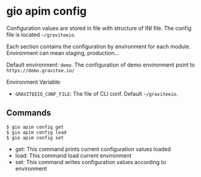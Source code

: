 # gio apim config

Configuration values are stored in file with structure of INI file. The config file is located `~/graviteeio`.

Each section contains the configuration by environment for each module. Environment can mean staging, production...

Default environment: `demo`. The configuration of demo environment point to `https://demo.gravitee.io/`

Environment Variable:

* `GRAVITEEIO_CONF_FILE`: The file of CLI conf. Default `~/graviteeio`.

## Commands

	$ gio apim config get
    $ gio apim config load
    $ gio apim config set


* get: This command prints current configuration values loaded
* load: This command load current environment
* set: This command writes configuration values according to environment


<!-- <table>
    <thead>
        <tr>
            <th colspan="2">
                <h3><a href="#option-global" id="option-global">--help</a></h3>
            </th>
        </tr>
    </thead>
    <tbody>
        <tr>
            <th>Description</th>
            <td>
                <div><p>Use global CLI config</p>
                </div>
            </td>
        </tr>
    </tbody>
</table> -->
